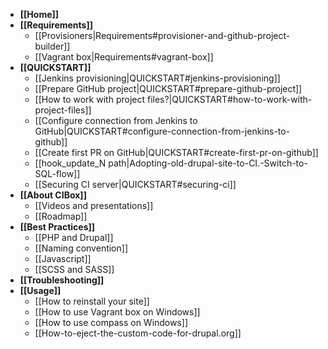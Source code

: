 * **[[Home]]**
* **[[Requirements]]**
  * [[Provisioners|Requirements#provisioner-and-github-project-builder]]
  * [[Vagrant box|Requirements#vagrant-box]]
* **[[QUICKSTART]]**
  * [[Jenkins provisioning|QUICKSTART#jenkins-provisioning]]
  * [[Prepare GitHub project|QUICKSTART#prepare-github-project]]
  * [[How to work with project files?|QUICKSTART#how-to-work-with-project-files]]
  * [[Configure connection from Jenkins to GitHub|QUICKSTART#configure-connection-from-jenkins-to-github]]
  * [[Create first PR on GitHub|QUICKSTART#create-first-pr-on-github]]
  * [[hook_update_N path|Adopting-old-drupal-site-to-CI.-Switch-to-SQL-flow]]
  * [[Securing CI server|QUICKSTART#securing-ci]]
* **[[About CIBox]]**
  * [[Videos and presentations]]
  * [[Roadmap]]
* **[[Best Practices]]**
  * [[PHP and Drupal]]
  * [[Naming convention]]
  * [[Javascript]]
  * [[SCSS and SASS]]
* **[[Troubleshooting]]**
* **[[Usage]]**
  * [[How to reinstall your site]]
  * [[How to use Vagrant box on Windows]]
  * [[How to use compass on Windows]]
  * [[How-to-eject-the-custom-code-for-drupal.org]]